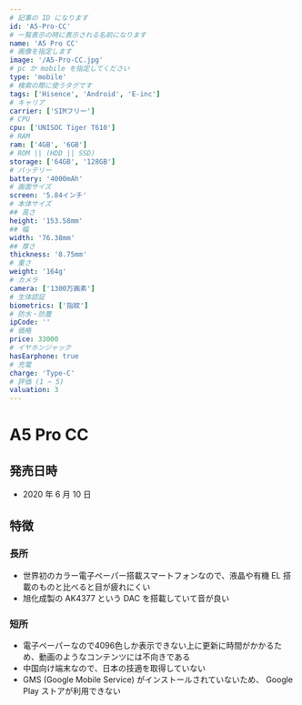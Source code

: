 ```yaml
---
# 記事の ID になります
id: 'A5-Pro-CC'
# 一覧表示の時に表示される名前になります
name: 'A5 Pro CC'
# 画像を指定します
image: '/A5-Pro-CC.jpg'
# pc か mobile を指定してください
type: 'mobile'
# 検索の際に使うタグです
tags: ['Hisence', 'Android', 'E-inc']
# キャリア
carrier: ['SIMフリー']
# CPU
cpu: ['UNISOC Tiger T610']
# RAM
ram: ['4GB', '6GB']
# ROM || (HDD || SSD)
storage: ['64GB', '128GB']
# バッテリー
battery: '4000mAh'
# 画面サイズ
screen: '5.84インチ'
# 本体サイズ
## 高さ
height: '153.58mm'
## 幅
width: '76.38mm'
## 厚さ
thickness: '8.75mm'
# 重さ
weight: '164g'
# カメラ
camera: ['1300万画素']
# 生体認証
biometrics: ['指紋']
# 防水・防塵
ipCode: ''
# 価格
price: 33000
# イヤホンジャック
hasEarphone: true
# 充電
charge: 'Type-C'
# 評価 (1 ~ 5)
valuation: 3
---
```


# A5 Pro CC

## 発売日時

- 2020 年 6 月 10 日

## 特徴

### 長所

- 世界初のカラー電子ペーパー搭載スマートフォンなので、液晶や有機 EL 搭載のものと比べると目が疲れにくい
- 旭化成製の AK4377 という DAC を搭載していて音が良い

### 短所

- 電子ペーパーなので4096色しか表示できない上に更新に時間がかかるため、動画のようなコンテンツには不向きである
- 中国向け端末なので、日本の技適を取得していない
- GMS (Google Mobile Service) がインストールされていないため、 Google Play ストアが利用できない
